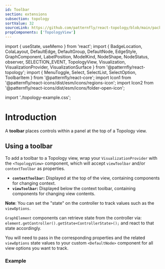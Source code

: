 ```yaml
---
id: Toolbar
section: extensions
subsection: topology
sortValue: 32
sourceLink: https://github.com/patternfly/react-topology/blob/main/packages/module/patternfly-docs/content/examples/TopologyToolbarDemo.tsx
propComponents: ['TopologyView']
---
```


import { useState, useMemo } from 'react';
import {
  BadgeLocation,
  ColaLayout,
  DefaultEdge,
  DefaultGroup,
  DefaultNode,
  EdgeStyle,
  GraphComponent,
  LabelPosition,
  ModelKind,
  NodeShape,
  NodeStatus,
  observer,
  SELECTION_EVENT,
  TopologyView,
  Visualization,
  VisualizationProvider,
  VisualizationSurface
} from '@patternfly/react-topology';
import {
  MenuToggle,
  Select,
  SelectList,
  SelectOption,
  ToolbarItem
} from '@patternfly/react-core';
import Icon1 from '@patternfly/react-icons/dist/esm/icons/regions-icon';
import Icon2 from '@patternfly/react-icons/dist/esm/icons/folder-open-icon';

import './topology-example.css';

# Introduction

A **toolbar** places controls within a panel at the top of a Topology view.

## Using a toolbar

To add a toolbar to a Topology view, wrap your `VisualizationProvider` with the `<TopologyView>` component, which will accept `viewToolbar` and/or `contextToolbar` as properties.
  - **`contextToolbar`:** Displayed at the top of the view, containing components for changing context.
  - **`viewToolbar`:** Displayed below the context toolbar, containing components for changing view contents.

**Note**: You can set the "state" on the controller to track values such as the `viewOptions`.

`GraphElement` components can retrieve state from the controller via:
`element.getController().getState<ControllerState>();`
and react to that state accordingly.

You will need to pass in the corresponding properties and the related `viewOptions` state values to your custom `<DefaultNode>` component for all view options you want to track.

### Example

```ts file='./TopologyToolbarDemo.tsx'
```
